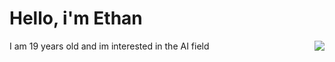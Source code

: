<h1> Hello, i'm Ethan </h1>
<div>
  <p> I am 19 years old and im interested in the AI field <img src="https://user-images.githubusercontent.com/132306277/235547711-76368b15-fe48-4196-9874-      d75814353851.gif" align='right'/>
  </p>
</div>
